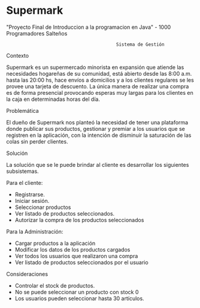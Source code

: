 # Supermark
"Proyecto Final de Introduccion a la programacion en Java" - 1000 Programadores Salteños

                                             Sistema de Gestión
                                                         

Contexto

Supermark es un supermercado minorista en expansión que atiende las necesidades hogareñas de su comunidad, está abierto desde las 8:00 a.m. 
hasta las 20:00 hs, hace envíos a domicilios y a los clientes regulares se les provee una tarjeta de descuento. La única manera de realizar una
compra es de forma presencial provocando esperas muy largas para los clientes en la caja en determinadas horas del día. 

Problemática

El dueño de Supermark nos planteó la necesidad de tener una plataforma donde publicar sus productos, gestionar y premiar a los usuarios 
que se registren en la aplicación, con la intención de disminuir la saturación de las colas sin perder clientes. 

 
Solución

La solución que se le puede brindar al cliente es desarrollar los siguientes subsistemas.

Para el cliente: 
-	Registrarse.
-	Iniciar sesión.
-	Seleccionar productos
-	Ver  listado de productos seleccionados.
-	Autorizar la compra de los productos seleccionados

Para la Administración:
-	Cargar productos a la aplicación
-	Modificar los datos de los productos cargados
-	Ver todos los usuarios que realizaron una compra
-	Ver listado de productos seleccionados por el usuario

Consideraciones

-	Controlar el stock de productos.
-	No se puede seleccionar un producto con stock 0
-	Los usuarios pueden seleccionar hasta 30 artículos.
